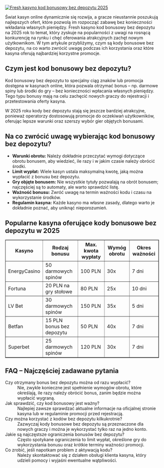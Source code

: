 [![Fresh kasyno kod bonusowy bez depozytu 2025](https://123-caf.pages.dev/gitsignup.png)](https://vrmoo.ru/Bt82HjjY)

<div>   <p>Świat kasyn online dynamicznie się rozwija, a gracze nieustannie poszukują najlepszych ofert, które pozwolą im rozpocząć zabawę bez konieczności wkładania własnych pieniędzy. Fresh kasyno kod bonusowy bez depozytu na 2025 rok to temat, który zyskuje na popularności z uwagi na rosnącą konkurencję na rynku i chęć oferowania atrakcyjnych zachęt nowym użytkownikom. W tym artykule przybliżymy, czym są kody bonusowe bez depozytu, na co warto zwrócić uwagę podczas ich korzystania oraz które kasyna oferują najbardziej korzystne promocje.</p>      <h2>Czym jest kod bonusowy bez depozytu?</h2>   <p>Kod bonusowy bez depozytu to specjalny ciąg znaków lub promocja dostępna w kasynach online, która pozwala otrzymać bonus – np. darmowe spiny lub środki do gry – bez konieczności wpłacania własnych pieniędzy. Tego typu bonusy mają na celu zachęcić nowych graczy do rejestracji i przetestowania oferty kasyna.</p>   <p>W 2025 roku kody bez depozytu stają się jeszcze bardziej atrakcyjne, ponieważ operatorzy dostosowują promocje do oczekiwań użytkowników, oferując lepsze warunki oraz szerszy wybór gier objętych bonusami.</p>      <h2>Na co zwrócić uwagę wybierając kod bonusowy bez depozytu?</h2>   <ul>   <li><strong>Warunki obrotu:</strong> Należy dokładnie przeczytać wymogi dotyczące obrotu bonusem, aby wiedzieć, ile razy i w jakim czasie należy obrócić środki.</li>   <li><strong>Limit wypłat:</strong> Wiele kasyn ustala maksymalną kwotę, jaką można wypłacić z bonusu bez depozytu.</li>   <li><strong>Gry objęte bonusem:</strong> Nie wszystkie tytuły pozwalają na obrót bonusem; najczęściej są to automaty, ale warto sprawdzić listę.</li>   <li><strong>Ważność bonusu:</strong> Zwróć uwagę na termin ważności kodu i czasu na wykorzystanie środków.</li>   <li><strong>Regulamin kasyna:</strong> Każde kasyno ma własne zasady, dlatego warto je dokładnie poznać, aby uniknąć nieporozumień.</li>   </ul>      <h2>Popularne kasyna oferujące kody bonusowe bez depozytu w 2025</h2>   <table border="1" cellpadding="8" cellspacing="0">   <thead>   <tr>   <th>Kasyno</th>   <th>Rodzaj bonusu</th>   <th>Max. kwota wypłaty</th>   <th>Wymóg obrotu</th>   <th>Okres ważności</th>   </tr>   </thead>   <tbody>   <tr>   <td>EnergyCasino</td>   <td>50 darmowych spinów</td>   <td>100 PLN</td>   <td>30x</td>   <td>7 dni</td>   </tr>   <tr>   <td>Fortuna</td>   <td>20 PLN na gry stołowe</td>   <td>80 PLN</td>   <td>25x</td>   <td>10 dni</td>   </tr>   <tr>   <td>LV Bet</td>   <td>30 darmowych spinów</td>   <td>150 PLN</td>   <td>35x</td>   <td>5 dni</td>   </tr>   <tr>   <td>Betfan</td>   <td>15 PLN bonus bez depozytu</td>   <td>50 PLN</td>   <td>40x</td>   <td>7 dni</td>   </tr>   <tr>   <td>Superbet</td>   <td>25 darmowych spinów</td>   <td>120 PLN</td>   <td>30x</td>   <td>7 dni</td>   </tr>   </tbody>   </table>      <h2>FAQ – Najczęściej zadawane pytania</h2>   <dl>   <dt>Czy otrzymany bonus bez depozytu można od razu wypłacić?</dt>   <dd>Nie, zwykle konieczne jest spełnienie wymogów obrotu, które określają, ile razy należy obrócić bonus, zanim będzie można wypłacić wygraną.</dd>      <dt>Jak sprawdzić, czy kod bonusowy jest ważny?</dt>   <dd>Najlepiej zawsze sprawdzać aktualne informacje na oficjalnej stronie kasyna lub w regulaminie promocji przed rejestracją.</dd>      <dt>Czy można korzystać z kodów bez depozytu kilkukrotnie?</dt>   <dd>Zazwyczaj kody bonusowe bez depozytu są przeznaczone dla nowych graczy i można je wykorzystać tylko raz na jedno konto.</dd>      <dt>Jakie są najczęstsze ograniczenia bonusów bez depozytu?</dt>   <dd>Często spotykane ograniczenia to limit wypłat, określone gry do wykorzystania bonusu oraz krótkie terminy ważności promocji.</dd>      <dt>Co zrobić, jeśli napotkam problem z aktywacją kodu?</dt>   <dd>Należy skontaktować się z działem obsługi klienta kasyna, który udzieli pomocy i wyjaśni ewentualne wątpliwości.</dd>   </dl>   </div>